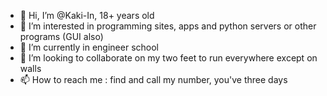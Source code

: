 - 👋 Hi, I’m @Kaki-In, 18+ years old
- 👀 I’m interested in programming sites, apps and python servers or other programs (GUI also)
- 🌱 I’m currently in engineer school
- 💞️ I’m looking to collaborate on my two feet to run everywhere except on walls
- 📫 How to reach me : find and call my number, you've three days

<!---
Kaki-In/Kaki-In is a ✨ special ✨ repository because its `README.md` (this file) appears on your GitHub profile.
You can click the Preview link to take a look at your changes.
--->
